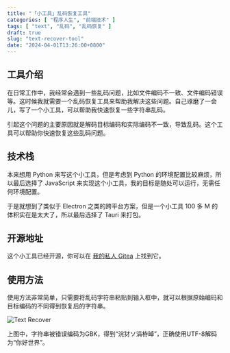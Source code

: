 ```yaml
---
title: "「小工具」乱码恢复工具"
categories: [ "程序人生", "前端技术" ]
tags: [ "text", "乱码", "乱码恢复" ]
draft: true
slug: "text-recover-tool"
date: "2024-04-01T13:26:00+0800"
---
```


## 工具介绍

在日常工作中，我经常会遇到一些乱码问题，比如文件编码不一致、文件编码错误等。这时候我就需要一个乱码恢复工具来帮助我解决这些问题。自己琢磨了一会儿，写了一个小工具，可以帮助我快速恢复一些字符串乱码。

引起这个问题的主要原因就是解码目标编码和实际编码不一致，导致乱码。这个工具可以帮助你快速恢复这些乱码问题。

## 技术栈

本来想用 Python 来写这个小工具，但是考虑到 Python 的环境配置比较麻烦，所以最后选择了 JavaScript 来实现这个小工具，我的目标是随处可以运行，无需任何环境配置。

于是就想到了类似于 Electron 之类的跨平台方案，但是一个小工具 100 多 M 的体积实在是太大了，所以最后选择了 Tauri 来打包。

## 开源地址

这个小工具已经开源，你可以在 [我的私人 Gitea](https://git.taurusxin.com/taurusxin/text-recover) 上找到它。

## 使用方法

使用方法非常简单，只需要将乱码字符串粘贴到输入框中，就可以根据原始编码和目标编码的不同得到恢复后的字符串。

![Text Recover](https://cdn.taurusxin.com/hugo/2024/04/04/text-recover.png)

上图中，字符串被错误编码为GBK，得到“浣犲ソ涓栫晫”，正确使用UTF-8解码为“你好世界”。
